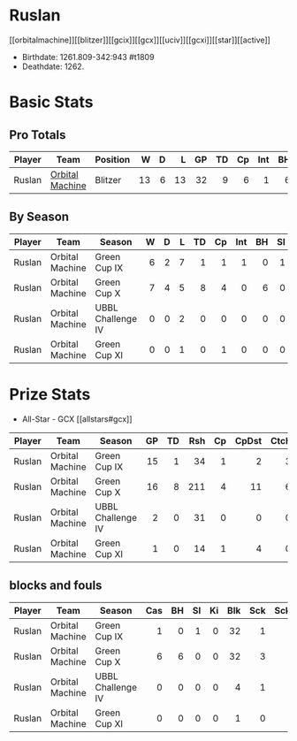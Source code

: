 # Ruslan

[[orbitalmachine]][[blitzer]][[gcix]][[gcx]][[uciv]][[gcxi]][[star]][[active]]

* Birthdate: 1261.809-342:943 #t1809
* Deathdate: 1262.

# Basic Stats

## Pro Totals

| Player           | Team        | Position      | W | D | L | GP | TD | Cp | Int | BH | SI | Ki | MVP | SPP |
|------------------|-------------|---------------|--:|--:|--:|---:|---:|---:|----:|---:|---:|---:|----:|----:|
| Ruslan | [Orbital Machine](../teams/orbitalmachine) | Blitzer |   13 |    6 |   13 |   32 |    9 |    6 |    1 |    6 |    1 |    0 |    3 |   64 |


## By Season

| Player | Team         | Season          | W | D | L | TD | Cp | Int | BH | SI | Ki | MVP | SPP |
|--------|--------------|-----------------|--:|--:|--:|---:|---:|----:|---:|---:|---:|----:|----:|
| Ruslan | Orbital Machine | Green Cup IX      |    6 |    2 |    7 |    1 |    1 |    1 |    0 |    1 |    0 |    0 |    8 |
| Ruslan | Orbital Machine | Green Cup X       |    7 |    4 |    5 |    8 |    4 |    0 |    6 |    0 |    0 |    3 |   55 |
| Ruslan | Orbital Machine | UBBL Challenge IV |    0 |    0 |    2 |    0 |    0 |    0 |    0 |    0 |    0 |    0 |    0 |
| Ruslan | Orbital Machine | Green Cup XI      |    0 |    0 |    1 |    0 |    1 |    0 |    0 |    0 |    0 |    0 |    1 |


# Prize Stats

* All-Star - GCX [[allstars#gcx]]

| Player | Team         | Season          | GP | TD | Rsh | Cp | CpDst | Ctch | Int | Cas | Blk | Sck | MVP | SPP |
|--------|--------------|-----------------|---:|---:|----:|---:|------:|-----:|----:|----:|----:|----:|----:|----:|
| Ruslan | Orbital Machine | Green Cup IX      | 15 |    1 |   34 |    1 |     2 |    3 |    1 |    1 |   32 |    1 |    0 |    8 |
| Ruslan | Orbital Machine | Green Cup X       | 16 |    8 |  211 |    4 |    11 |    6 |    0 |    6 |   32 |    3 |    3 |   55 |
| Ruslan | Orbital Machine | UBBL Challenge IV |  2 |    0 |   31 |    0 |     0 |    0 |    0 |    0 |    4 |    1 |    0 |    0 |
| Ruslan | Orbital Machine | Green Cup XI      |  1 |    0 |   14 |    1 |     4 |    0 |    0 |    0 |    1 |    0 |    0 |    1 |


## blocks and fouls

| Player | Team | Season | Cas | BH | SI | Ki | Blk | Sck | SckBlkRate | CasBlkRate | Fouls | fBH | fSI | fKi | Ejections |
|---|---|---|---:|---:|---:|---:|---:|---:|---:|---:|---:|---:|---:|---:|---:|
| Ruslan | Orbital Machine | Green Cup IX      |           1 |          0 |          1 |          0 |     32 |     1 |     0.0313 |    0.0313 |     3 |    0 |    0 |    0 |         0 |
| Ruslan | Orbital Machine | Green Cup X       |           6 |          6 |          0 |          0 |     32 |     3 |     0.0938 |    0.1875 |     1 |    0 |    0 |    0 |         1 |
| Ruslan | Orbital Machine | UBBL Challenge IV |           0 |          0 |          0 |          0 |      4 |     1 |     0.2500 |    0.0000 |     0 |    0 |    0 |    0 |         0 |
| Ruslan | Orbital Machine | Green Cup XI      |           0 |          0 |          0 |          0 |      1 |     0 |     0.0000 |    0.0000 |     0 |    0 |    0 |    0 |         0 |


